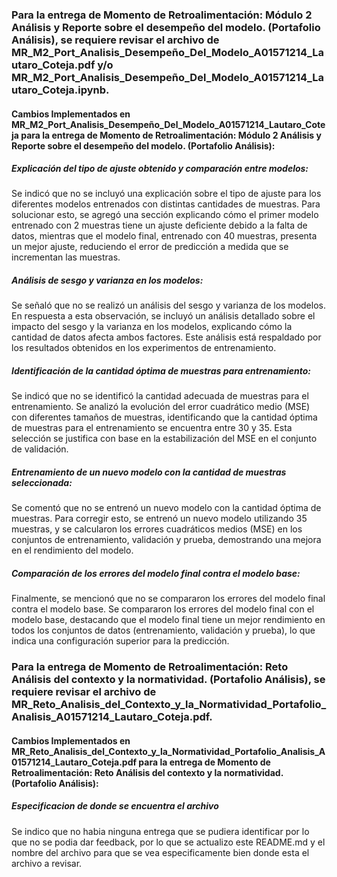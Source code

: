 ### Para la entrega de Momento de Retroalimentación: Módulo 2 Análisis y Reporte sobre el desempeño del modelo. (Portafolio Análisis), se requiere revisar el archivo de MR_M2_Port_Analisis_Desempeño_Del_Modelo_A01571214_Lautaro_Coteja.pdf y/o MR_M2_Port_Analisis_Desempeño_Del_Modelo_A01571214_Lautaro_Coteja.ipynb.

#### Cambios Implementados en MR_M2_Port_Analisis_Desempeño_Del_Modelo_A01571214_Lautaro_Coteja para la entrega de Momento de Retroalimentación: Módulo 2 Análisis y Reporte sobre el desempeño del modelo. (Portafolio Análisis):
##### Explicación del tipo de ajuste obtenido y comparación entre modelos:
Se indicó que no se incluyó una explicación sobre el tipo de ajuste para los diferentes modelos entrenados con distintas cantidades de muestras. Para solucionar esto, se agregó una sección explicando cómo el primer modelo entrenado con 2 muestras tiene un ajuste deficiente debido a la falta de datos, mientras que el modelo final, entrenado con 40 muestras, presenta un mejor ajuste, reduciendo el error de predicción a medida que se incrementan las muestras.

##### Análisis de sesgo y varianza en los modelos:
Se señaló que no se realizó un análisis del sesgo y varianza de los modelos. En respuesta a esta observación, se incluyó un análisis detallado sobre el impacto del sesgo y la varianza en los modelos, explicando cómo la cantidad de datos afecta ambos factores. Este análisis está respaldado por los resultados obtenidos en los experimentos de entrenamiento.

##### Identificación de la cantidad óptima de muestras para entrenamiento:
Se indicó que no se identificó la cantidad adecuada de muestras para el entrenamiento. Se analizó la evolución del error cuadrático medio (MSE) con diferentes tamaños de muestras, identificando que la cantidad óptima de muestras para el entrenamiento se encuentra entre 30 y 35. Esta selección se justifica con base en la estabilización del MSE en el conjunto de validación.

##### Entrenamiento de un nuevo modelo con la cantidad de muestras seleccionada:
Se comentó que no se entrenó un nuevo modelo con la cantidad óptima de muestras. Para corregir esto, se entrenó un nuevo modelo utilizando 35 muestras, y se calcularon los errores cuadráticos medios (MSE) en los conjuntos de entrenamiento, validación y prueba, demostrando una mejora en el rendimiento del modelo.

##### Comparación de los errores del modelo final contra el modelo base:
Finalmente, se mencionó que no se compararon los errores del modelo final contra el modelo base. Se compararon los errores del modelo final con el modelo base, destacando que el modelo final tiene un mejor rendimiento en todos los conjuntos de datos (entrenamiento, validación y prueba), lo que indica una configuración superior para la predicción.

### Para la entrega de Momento de Retroalimentación: Reto Análisis del contexto y la normatividad. (Portafolio Análisis), se requiere revisar el archivo de MR_Reto_Analisis_del_Contexto_y_la_Normatividad_Portafolio_Analisis_A01571214_Lautaro_Coteja.pdf.
#### Cambios Implementados en MR_Reto_Analisis_del_Contexto_y_la_Normatividad_Portafolio_Analisis_A01571214_Lautaro_Coteja.pdf para la entrega de Momento de Retroalimentación: Reto Análisis del contexto y la normatividad. (Portafolio Análisis):
##### Especificacion de donde se encuentra el archivo
Se indico que no habia ninguna entrega que se pudiera identificar por lo que no se podia dar feedback, por lo que se actualizo este README.md y el nombre del archivo para que se vea especificamente bien donde esta el archivo a revisar.
